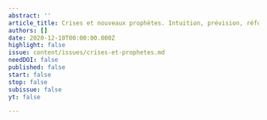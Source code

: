 ```yaml
---
abstract: ''
article_title: Crises et nouveaux prophètes. Intuition, prévision, réforme - Programme
authors: []
date: 2020-12-10T00:00:00.000Z
highlight: false
issue: content/issues/crises-et-prophetes.md
needDOI: false
published: false
start: false
stop: false
subissue: false
yt: false

---
```


